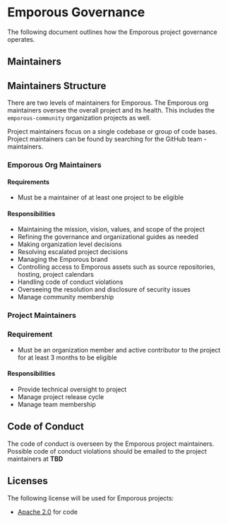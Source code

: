 # Emporous Governance

The following document outlines how the Emporous project governance operates.

## Maintainers

## Maintainers Structure

There are two levels of maintainers for Emporous. The Emporous org maintainers oversee the overall project and its health. 
This includes the `emporous-community` organization projects as well.

Project maintainers focus on a single codebase or group of code bases. 
Project maintainers can be found by searching for the GitHub team <repo>-maintainers.

### Emporous Org Maintainers

#### Requirements

- Must be a maintainer of at least one project to be eligible

#### Responsibilities

- Maintaining the mission, vision, values, and scope of the project
- Refining the governance and organizational guides as needed
- Making organization level decisions
- Resolving escalated project decisions
- Managing the Emporous brand
- Controlling access to Emporous assets such as source repositories, hosting, project calendars
- Handling code of conduct violations
- Overseeing the resolution and disclosure of security issues
- Manage community membership

### Project Maintainers

### Requirement

- Must be an organization member and active contributor to the project for at least 3 months to be eligible

#### Responsibilities

- Provide technical oversight to project
- Manage project release cycle
- Manage team membership

## Code of Conduct

The code of conduct is overseen by the Emporous project maintainers. 
Possible code of conduct violations should be emailed to the project maintainers at **TBD**

## Licenses

The following license will be used for Emporous projects:

* [Apache 2.0](https://opensource.org/licenses/Apache-2.0) for code